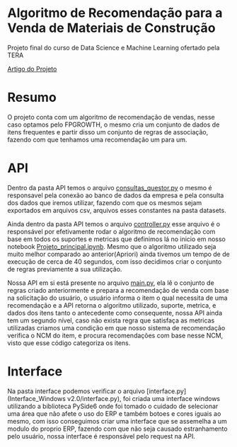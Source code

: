 # Algoritmo de Recomendação para a Venda de Materiais de Construção

Projeto final do curso de Data Science e Machine Learning ofertado pela TERA

[Artigo do Projeto](https://carolruckert.medium.com/algoritmo-de-recomenda%C3%A7%C3%A3o-para-a-venda-de-materiais-de-constru%C3%A7%C3%A3o-94b5737728ca)

# Resumo

O projeto conta com um algoritmo de recomendação de vendas, nesse caso optamos pelo FPGROWTH, o mesmo cria um conjunto de dados de itens frequentes e partir disso um conjunto de regras de associação, fazendo com que tenhamos uma recomendação um para um.

# API

Dentro da pasta API temos o arquivo [consultas_questor.py](API/consultas_questor.py) o mesmo é responsavel pela conexão ao banco de dados da empresa e pela consulta dos dados que iremos utilizar, fazendo com que os mesmos sejam exportados em arquivos csv, arquivos esses constantes na pasta datasets.

Ainda dentro da pasta API temos o arquivo [controller.py](API/controller.py) esse arquivo é o responsável por efetivamente rodar o algoritmo de recomendação com base em todos os suportes e metricas que definimos lá no inicio em nosso notebook [Projeto_principal.ipynb](Projeto_principal.ipynb). Mesmo que o algoritmo utilizado seja muito melhor comparado ao anterior(Apriori) ainda tivemos um tempo de de execução de cerca de 40 segundos, com isso decidimos criar o conjunto de regras previamente a sua utilização.

Nossa API em si está presente no arquivo [main.py](API/main.py), ela lê o conjunto de regras criado anteriormente e prepara a recomendação de venda com base na solicitação do usuário, o usuário informa o item o qual necessita de uma recomendação e a API retorna o algoritmo utilizado, suporte, metrica, e dados dos itens tanto o antecedente como consequente, nossa API ainda tem um segundo nível, caso não exista regra que satisfaça as metricas utilizadas criamos uma condição em que nosso sistema de recomendação verifica o NCM do item, e procura recomendações com base nesse NCM, visto que esse código categoriza os itens.

# Interface

Na pasta interface podemos verificar o arquivo [interface.py](Interface_Windows v2.0/interface.py), foi criada uma interface windows utilizando a biblioteca PySide6 onde foi tomado o cuidado de selecionar uma área que não afete o uso do ERP e também botoes e cores iguais ao mesmo, com isso conseguimos criar uma interface que se assemelha a um modulo do proprio ERP, fazendo com que não seja causado estranhamento pelo usuário, nossa interface é responsável pelo request na API.
